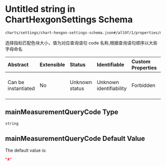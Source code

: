 # Untitled string in ChartHexgonSettings Schema

```txt
charts/settings/chart-hexgon-settings-schema.json#/allOf/1/properties/mainMeasurementQueryCode
```

选择指标匹配色块大小，值为对应查询语句 code 名称,根据查询语句顺序以大些字母命名

| Abstract            | Extensible | Status         | Identifiable            | Custom Properties | Additional Properties | Access Restrictions | Defined In                                                                                                             |
| :------------------ | :--------- | :------------- | :---------------------- | :---------------- | :-------------------- | :------------------ | :--------------------------------------------------------------------------------------------------------------------- |
| Can be instantiated | No         | Unknown status | Unknown identifiability | Forbidden         | Allowed               | none                | [chart-hexgon-settings-schema.json\*](../out/charts/settings/chart-hexgon-settings-schema.json "open original schema") |

## mainMeasurementQueryCode Type

`string`

## mainMeasurementQueryCode Default Value

The default value is:

```json
"A"
```
